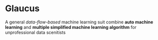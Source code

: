 # Glaucus

A general *data-flow-based* machine learning suit combine **auto machine learning** and **multiple simplified machine learning algorithm** for unprofessional data scenitists
